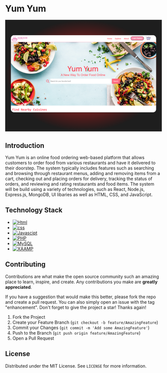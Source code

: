 # Yum Yum

![Hero-Page](./Assets/Image/README-images/figma.png "Hero Page")

## Introduction

Yum Yum is an online food ordering web-based platform that allows customers to order food from various restaurants and have it delivered to their doorstep. The system typically includes features such as searching and browsing through restaurant menus, adding and removing items from a cart, checking out and placing orders for delivery, tracking the status of orders, and reviewing and rating restaurants and food items. The system will be build using a variety of technologies, such as React, Node.js, Express.js, MongoDB, UI libaries as well as HTML, CSS, and JavaScript.

## Technology Stack

- [![Html](https://img.shields.io/badge/HTML5-E34F26?style=for-the-badge&logo=html5&logoColor=white)](https://html.com/)
- [![css](https://img.shields.io/badge/CSS3-1572B6?style=for-the-badge&logo=css3&logoColor=white)](https://www.w3.org/Style/CSS/Overview.en.html)
- [![Javascipt](https://img.shields.io/badge/JavaScript-323330?style=for-the-badge&logo=javascript&logoColor=F7DF1E)](https://www.javascript.com/)
- [![PHP](https://img.shields.io/badge/PHP-777BB4?style=for-the-badge&logo=php&logoColor=white)](https://www.php.net/)
- [![MySQL](https://img.shields.io/badge/mysql-007690?style=for-the-badge&logo=mysql&logoColor=white)]()
- [![XAAMP](https://img.shields.io/badge/Xampp-F37623?style=for-the-badge&logo=xampp&logoColor=white)](https://www.apachefriends.org/)

<!-- <p align="right">(<a href="#top">back to top</a>)</p> -->

<!-- CONTRIBUTING -->

## Contributing

Contributions are what make the open source community such an amazing place to learn, inspire, and create. Any contributions you make are **greatly appreciated**.

If you have a suggestion that would make this better, please fork the repo and create a pull request. You can also simply open an issue with the tag "enhancement".
Don't forget to give the project a star! Thanks again!

1. Fork the Project
2. Create your Feature Branch (`git checkout -b feature/AmazingFeature`)
3. Commit your Changes (`git commit -m 'Add some AmazingFeature'`)
4. Push to the Branch (`git push origin feature/AmazingFeature`)
5. Open a Pull Request

<!-- <p align="right">(<a href="#top">back to top</a>)</p> -->

## License

Distributed under the MIT License. See `LICENSE` for more information.
